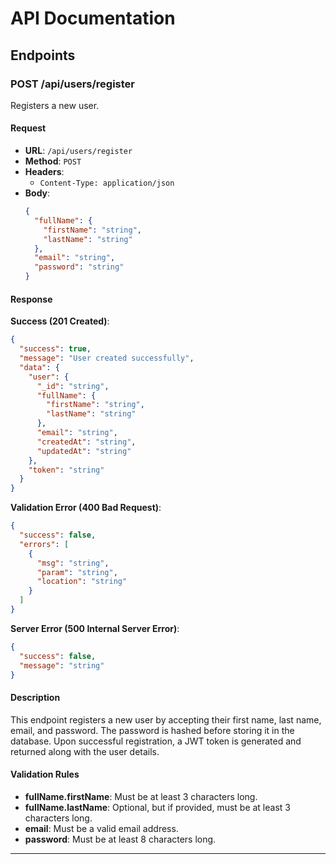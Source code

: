 # API Documentation

## Endpoints

### POST /api/users/register

Registers a new user.

#### Request

- **URL**: `/api/users/register`
- **Method**: `POST`
- **Headers**: 
  - `Content-Type: application/json`
- **Body**:
  ```json
  {
    "fullName": {
      "firstName": "string",
      "lastName": "string"
    },
    "email": "string",
    "password": "string"
  }
  ```

#### Response

**Success (201 Created)**:

```json
{
  "success": true,
  "message": "User created successfully",
  "data": {
    "user": {
      "_id": "string",
      "fullName": {
        "firstName": "string",
        "lastName": "string"
      },
      "email": "string",
      "createdAt": "string",
      "updatedAt": "string"
    },
    "token": "string"
  }
}
```

**Validation Error (400 Bad Request)**:

```json
{
  "success": false,
  "errors": [
    {
      "msg": "string",
      "param": "string",
      "location": "string"
    }
  ]
}
```

**Server Error (500 Internal Server Error)**:

```json
{
  "success": false,
  "message": "string"
}
```

#### Description

This endpoint registers a new user by accepting their first name, last name, email, and password. The password is hashed before storing it in the database. Upon successful registration, a JWT token is generated and returned along with the user details.

#### Validation Rules

- **fullName.firstName**: Must be at least 3 characters long.
- **fullName.lastName**: Optional, but if provided, must be at least 3 characters long.
- **email**: Must be a valid email address.
- **password**: Must be at least 8 characters long.

---

